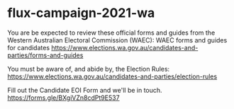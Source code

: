 # flux-campaign-2021-wa

You are be expected to review these official forms and guides from the Western Australian Electoral Commission (WAEC):
WAEC forms and guides for candidates
https://www.elections.wa.gov.au/candidates-and-parties/forms-and-guides

You must be aware of, and abide by, the Election Rules:
https://www.elections.wa.gov.au/candidates-and-parties/election-rules

Fill out the Candidate EOI Form and we'll be in touch.
https://forms.gle/BXgiVZn8cdPt9E537
